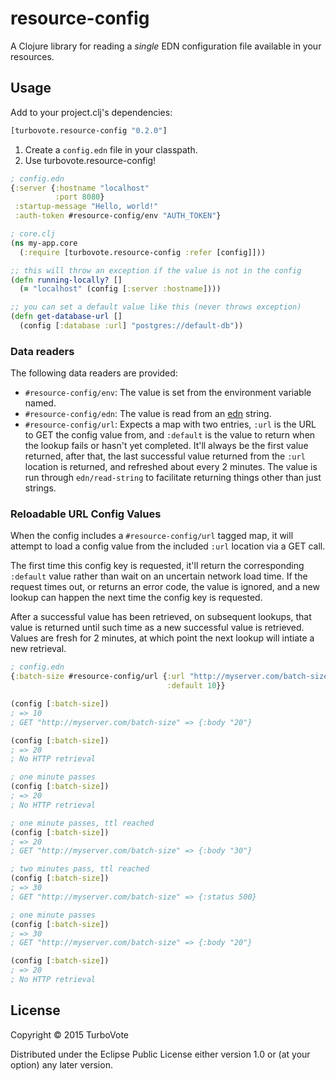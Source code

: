 # resource-config

A Clojure library for reading a *single* EDN configuration file
available in your resources.

## Usage

Add to your project.clj's dependencies:

```clojure
[turbovote.resource-config "0.2.0"]
```

1. Create a `config.edn` file in your classpath.
2. Use turbovote.resource-config!

```clojure
; config.edn
{:server {:hostname "localhost"
          :port 8080}
 :startup-message "Hello, world!"
 :auth-token #resource-config/env "AUTH_TOKEN"}
```

```clojure
; core.clj
(ns my-app.core
  (:require [turbovote.resource-config :refer [config]]))

;; this will throw an exception if the value is not in the config
(defn running-locally? []
  (= "localhost" (config [:server :hostname])))

;; you can set a default value like this (never throws exception)
(defn get-database-url []
  (config [:database :url] "postgres://default-db"))
```

### Data readers

The following data readers are provided:

* `#resource-config/env`: The value is set from the environment
  variable named.
* `#resource-config/edn`: The value is read from an [edn][edn] string.
* `#resource-config/url`: Expects a map with two entries, `:url` is the URL to GET the config
  value from, and `:default` is the value to return when the lookup fails or hasn't yet
  completed. It'll always be the first value returned, after that, the last successful
  value returned from the `:url` location is returned, and refreshed about every 2 minutes.
  The value is run through `edn/read-string` to facilitate returning things other than
  just strings.

[edn]: https://github.com/edn-format/edn

### Reloadable URL Config Values

When the config includes a `#resource-config/url` tagged map, it will attempt
to load a config value from the included `:url` location via a GET call.

The first time this config key is requested, it'll return the corresponding
`:default` value rather than wait on an uncertain network load time. If the
request times out, or returns an error code, the value is ignored, and a new
lookup can happen the next time the config key is requested.

After a successful value has been retrieved, on subsequent lookups, that value
is returned until such time as a new successful value is retrieved. Values are
fresh for 2 minutes, at which point the next lookup will intiate a new retrieval.

```clojure
; config.edn
{:batch-size #resource-config/url {:url "http://myserver.com/batch-size"
                                   :default 10}}

(config [:batch-size])
; => 10
; GET "http://myserver.com/batch-size" => {:body "20"}

(config [:batch-size])
; => 20
; No HTTP retrieval

; one minute passes
(config [:batch-size])
; => 20
; No HTTP retrieval

; one minute passes, ttl reached
(config [:batch-size])
; => 20
; GET "http://myserver.com/batch-size" => {:body "30"}

; two minutes pass, ttl reached
(config [:batch-size])
; => 30
; GET "http://myserver.com/batch-size" => {:status 500}

; one minute passes
(config [:batch-size])
; => 30
; GET "http://myserver.com/batch-size" => {:body "20"}

(config [:batch-size])
; => 20
; No HTTP retrieval
```

## License

Copyright © 2015 TurboVote

Distributed under the Eclipse Public License either version 1.0 or (at
your option) any later version.
